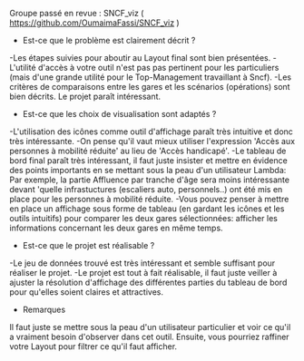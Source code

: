 Groupe passé en revue : SNCF_viz ( https://github.com/OumaimaFassi/SNCF_viz )

  - Est-ce que le problème est clairement décrit ?

-Les étapes suivies pour aboutir au Layout final sont bien présentées.
-L'utilité d'accès à votre outil n'est pas pas pertinent pour les particuliers (mais d'une grande utilité pour le Top-Management travaillant à Sncf).
-Les critères de comparaisons entre les gares et les scénarios (opérations) sont bien décrits.
Le projet paraît intéressant.

  - Est-ce que les choix de visualisation sont adaptés ?

-L'utilisation des icônes comme outil d'affichage paraît très intuitive et donc très intéressante.
-On pense qu'il vaut mieux utiliser l'expression 'Accès aux personnes à mobilité réduite' au lieu de 'Accès handicapé'.
-Le tableau de bord final paraît très intéressant, il faut juste insister et mettre en évidence des points importants en se mettant sous la peau d'un utilisateur Lambda:
Par exemple, la partie Affluence par tranche d'âge sera moins intéressante devant 'quelle infrastuctures (escaliers auto, personnels..) ont été mis en place pour les personnes à mobilité réduite.
-Vous pouvez penser à mettre en place un affichage sous forme de tableau (en gardant les icônes et les outils intuitifs) pour comparer les deux gares sélectionnées: afficher les informations concernant les deux gares en même temps.

  - Est-ce que le projet est réalisable ?

-Le jeu de données trouvé est très intéressant et semble suffisant pour réaliser le projet.
-Le projet est tout à fait réalisable, il faut juste veiller à ajuster la résolution d'affichage des différentes parties du tableau de bord pour qu'elles soient claires et attractives.

  - Remarques

Il faut juste se mettre sous la peau d'un utilisateur particulier et voir ce qu'il a vraiment besoin d'observer dans cet outil. Ensuite, vous pourriez raffiner votre Layout pour filtrer ce qu'il faut afficher.
